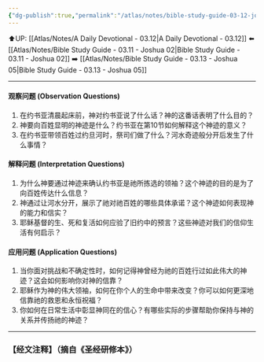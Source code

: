 ```yaml
---
{"dg-publish":true,"permalink":"/atlas/notes/bible-study-guide-03-12-joshua-03/"}
---
```


⬆️UP: [[Atlas/Notes/A Daily Devotional - 03.12\|A Daily Devotional - 03.12]]
⬅️ [[Atlas/Notes/Bible Study Guide - 03.11 - Joshua 02\|Bible Study Guide - 03.11 - Joshua 02]]
➡️ [[Atlas/Notes/Bible Study Guide - 03.13 - Joshua 05\|Bible Study Guide - 03.13 - Joshua 05]] 

---

#### 观察问题 (Observation Questions)

1. 在约书亚清晨起床前，神对约书亚说了什么话？神的这番话表明了什么目的？
2. 神要向百姓显明的神迹是什么？约书亚在第10节如何解释这个神迹的意义？
3. 在约书亚带领百姓过约旦河时，祭司们做了什么？河水奇迹般分开后发生了什么事情？

#### 解释问题 (Interpretation Questions)

1. 为什么神要通过神迹来确认约书亚是祂所拣选的领袖？这个神迹的目的是为了向百姓传达什么信息？
2. 神通过让河水分开，展示了祂对祂百姓的哪些具体承诺？这个神迹如何表现神的能力和信实？
3. 耶稣基督的生、死和复活如何应验了旧约中的预言？这些神迹对我们的信仰生活有何启示？

#### 应用问题 (Application Questions)

1. 当你面对挑战和不确定性时，如何记得神曾经为祂的百姓行过如此伟大的神迹？这会如何影响你对神的信靠？
2. 耶稣作为神的伟大领袖，如何在你个人的生命中带来改变？你可以如何更深地信靠祂的救恩和永恒祝福？
3. 你如何在日常生活中彰显神同在的信心？有哪些实际的步骤帮助你保持与神的关系并传扬祂的神迹？
---
### 【经文注释】（摘自《圣经研修本》）
